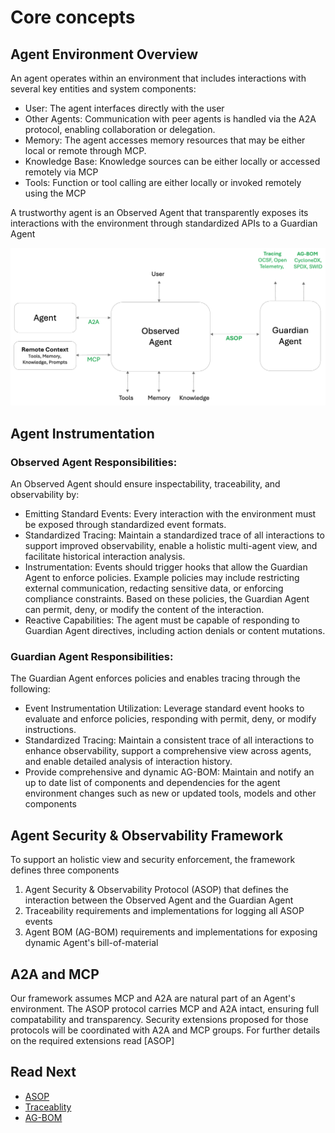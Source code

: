 # Core concepts

## Agent Environment Overview
An agent operates within an environment that includes interactions with several key entities and system components:
- User: The agent interfaces directly with the user
- Other Agents: Communication with peer agents is handled via the A2A protocol, enabling collaboration or delegation.
- Memory: The agent accesses memory resources that may be either local or remote through MCP.
- Knowledge Base: Knowledge sources can be either locally or accessed remotely via MCP
- Tools: Function or tool calling are either locally or invoked remotely using the MCP

A trustworthy agent is an Observed Agent that transparently exposes its interactions with the environment through standardized APIs to a Guardian Agent

![Agent Diagram](./agent_env.png "Agent Environment Diagram")

## Agent Instrumentation

### Observed Agent Responsibilities:
An Observed Agent should ensure inspectability, traceability, and observability by:
- Emitting Standard Events: Every interaction with the environment must be exposed through standardized event formats.
- Standardized Tracing: Maintain a standardized trace of all interactions to support improved observability, enable a holistic multi-agent view, and facilitate historical interaction analysis.
- Instrumentation: Events should trigger hooks that allow the Guardian Agent to enforce policies. Example policies may include restricting external communication, redacting sensitive data, or enforcing compliance constraints. Based on these policies, the Guardian Agent can permit, deny, or modify the content of the interaction.
- Reactive Capabilities: The agent must be capable of responding to Guardian Agent directives, including action denials or content mutations.

### Guardian Agent Responsibilities:
The Guardian Agent enforces policies and enables tracing through the following:
- Event Instrumentation Utilization: Leverage standard event hooks to evaluate and enforce policies, responding with permit, deny, or modify instructions.
- Standardized Tracing: Maintain a consistent trace of all interactions to enhance observability, support a comprehensive view across agents, and enable detailed analysis of interaction history.
- Provide comprehensive and dynamic AG-BOM: Maintain and notify an up to date list of components and dependencies for the agent environment changes such as new or updated tools, models and other components

## Agent Security & Observability Framework

To support an holistic view and security enforcement, the framework defines three components
1. Agent Security & Observability Protocol (ASOP) that defines the interaction between the Observed Agent and the Guardian Agent
2. Traceability requirements and implementations for logging all ASOP events
3. Agent BOM (AG-BOM) requirements and implementations for exposing dynamic Agent's bill-of-material

## A2A and MCP

Our framework assumes MCP and A2A are natural part of an Agent's environment.
The ASOP protocol carries MCP and A2A intact, ensuring full compatability and transparency.
Security extensions proposed for those protocols will be coordinated with A2A and MCP groups.
For further details on the required extensions read [ASOP]

## Read Next

- [ASOP](./docs/ASOP/introduction.md)
- [Traceablity](./docs/Traceability/introduction.md)
- [AG-BOM](./docs/AG-BOM/introduction.md)
